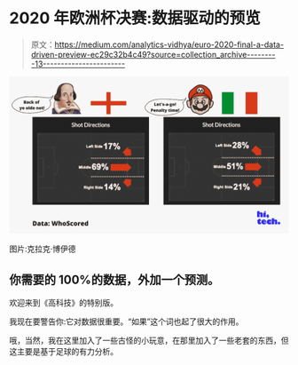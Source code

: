 # 2020 年欧洲杯决赛:数据驱动的预览

> 原文：<https://medium.com/analytics-vidhya/euro-2020-final-a-data-driven-preview-ec29c32b4c49?source=collection_archive---------13----------------------->

![](img/a9c4b13622b4ed31083edff882164c94.png)

图片:克拉克·博伊德

## 你需要的 100%的数据，外加一个预测。

欢迎来到《高科技》的特别版。

我现在要警告你:它对数据很重要。“如果”这个词也起了很大的作用。

哦，当然，我在这里加入了一些古怪的小玩意，在那里加入了一些老套的东西，但这主要是基于足球的有力分析。